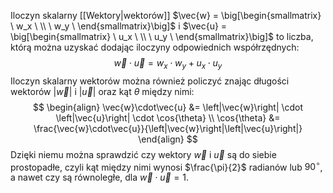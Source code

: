 Iloczyn skalarny [[Wektory|wektorów]] $\vec{w} = \big[\begin{smallmatrix} \ w_x \ \\ \ w_y \ \end{smallmatrix}\big]$ i $\vec{u} = \big[\begin{smallmatrix} \ u_x \ \\ \ u_y \ \end{smallmatrix}\big]$ to liczba, którą można uzyskać dodając iloczyny odpowiednich współrzędnych: $$
\vec{w} \cdot \vec{u} = w_x \cdot w_y + u_x \cdot u_y$$Iloczyn skalarny wektorów można również policzyć znając długości wektorów $\left|\vec{w}\right|$ i $\left|\vec{u}\right|$ oraz kąt $\theta$ między nimi: $$
\begin{align}
\vec{w}\cdot\vec{u} &= \left|\vec{w}\right| \cdot \left|\vec{u}\right| \cdot \cos{\theta} \\
\cos{\theta} &= \frac{\vec{w}\cdot\vec{u}}{\left|\vec{w}\right|\left|\vec{u}\right|}
\end{align}
	$$Dzięki niemu można sprawdzić czy wektory $\vec{w}$ i $\vec{u}$ są do siebie prostopadłe, czyli kąt między nimi wynosi $\frac{\pi}{2}$ radianów lub $90^{\circ}$, a nawet czy są równoległe, dla $\vec{w} \cdot \vec{u} = 1$.
